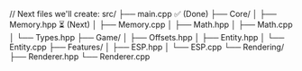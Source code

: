 // Next files we'll create:
src/
├── main.cpp                 ✅ (Done)
├── Core/
│   ├── Memory.hpp          ⏳ (Next)
│   ├── Memory.cpp
│   ├── Math.hpp
│   ├── Math.cpp
│   └── Types.hpp
├── Game/
│   ├── Offsets.hpp
│   ├── Entity.hpp
│   └── Entity.cpp
├── Features/
│   ├── ESP.hpp
│   └── ESP.cpp
└── Rendering/
    ├── Renderer.hpp
    └── Renderer.cpp
